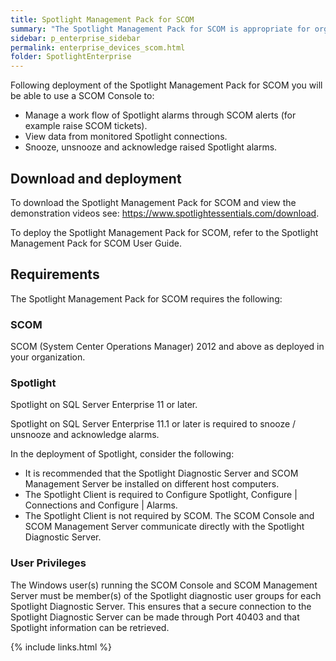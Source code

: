 ```yaml
---
title: Spotlight Management Pack for SCOM
summary: "The Spotlight Management Pack for SCOM is appropriate for organizations that use SCOM (System Center Operations Manager) as their centralized monitoring system and wish to use Spotlight as their tool of choice for SQL Server monitoring."
sidebar: p_enterprise_sidebar
permalink: enterprise_devices_scom.html
folder: SpotlightEnterprise
---
```


Following deployment of the Spotlight Management Pack for SCOM you will be able to use a SCOM Console to:

* Manage a work flow of Spotlight alarms through SCOM alerts (for example raise SCOM tickets).
* View data from monitored Spotlight connections.
* Snooze, unsnooze and acknowledge raised Spotlight alarms.

## Download and deployment

To download the Spotlight Management Pack for SCOM and view the demonstration videos see: https://www.spotlightessentials.com/download.

 To deploy the Spotlight Management Pack for SCOM, refer to the Spotlight Management Pack for SCOM User Guide.

## Requirements

The Spotlight Management Pack for SCOM requires the following:

### SCOM


SCOM (System Center Operations Manager) 2012 and above as deployed in your organization.

### Spotlight


Spotlight on SQL Server Enterprise 11 or later.

Spotlight on SQL Server Enterprise 11.1 or later is required to snooze / unsnooze and acknowledge alarms.

In the deployment of Spotlight, consider the following:

* It is recommended that the Spotlight Diagnostic Server and SCOM Management Server be installed on different host computers.
* The Spotlight Client is required to Configure Spotlight, Configure | Connections and Configure | Alarms.
* The Spotlight Client is not required by SCOM. The SCOM Console and SCOM Management Server communicate directly with the Spotlight Diagnostic Server.


### User Privileges

The Windows user(s) running the SCOM Console and SCOM Management Server must be member(s) of the Spotlight diagnostic user groups for each Spotlight Diagnostic Server. This ensures that a secure connection to the Spotlight Diagnostic Server can be made through Port 40403 and that Spotlight information can be retrieved.



{% include links.html %}
